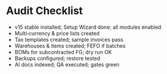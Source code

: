 # Audit Checklist

- v15 stable installed; Setup Wizard done; all modules enabled
- Multi‑currency & price lists created
- Tax templates created; sample invoices pass
- Warehouses & items created; FEFO if batches
- BOMs for subcontracted FG; dry run OK
- Backups configured; restore tested
- AI docs indexed; QA executed; gates green
